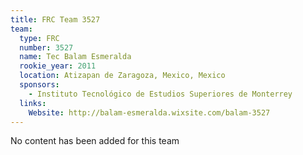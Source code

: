 ```yaml
---
title: FRC Team 3527
team:
  type: FRC
  number: 3527
  name: Tec Balam Esmeralda
  rookie_year: 2011
  location: Atizapan de Zaragoza, Mexico, Mexico
  sponsors:
    - Instituto Tecnológico de Estudios Superiores de Monterrey
  links:
    Website: http://balam-esmeralda.wixsite.com/balam-3527
---
```

No content has been added for this team
